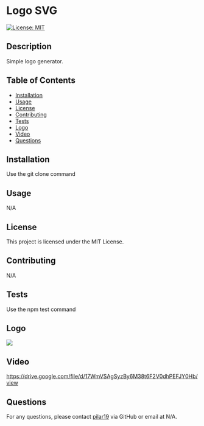 
# Logo SVG

[![License: MIT](https://img.shields.io/badge/License-MIT-yellow.svg)](https://opensource.org/licenses/MIT)
  
## Description
Simple logo generator.

## Table of Contents

- [Installation](#installation)
- [Usage](#usage)
- [License](#license)
- [Contributing](#contributing)
- [Tests](#tests)
- [Logo](#Logo)
- [Video](#video)
- [Questions](#questions)

## Installation
Use the git clone command

## Usage
N/A


## License
  This project is licensed under the MIT License.

## Contributing
N/A


## Tests
Use the npm test command

## Logo

<img src="../Logo-Generator/examples/logo.svg">

## Video
https://drive.google.com/file/d/17WmVSAgSyzBy6M38t6F2V0dhPEFJY0Hb/view

## Questions
For any questions, please contact [pilar19](https://github.com/pilar19) via GitHub or email at N/A.
